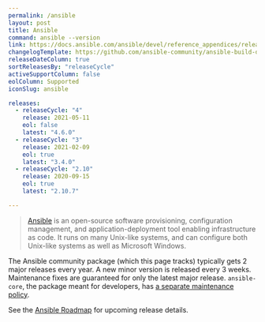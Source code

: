 ```yaml
---
permalink: /ansible
layout: post
title: Ansible
command: ansible --version
link: https://docs.ansible.com/ansible/devel/reference_appendices/release_and_maintenance.html
changelogTemplate: https://github.com/ansible-community/ansible-build-data/blob/main/__RELEASE_CYCLE__/CHANGELOG-v__RELEASE_CYCLE__.rst
releaseDateColumn: true
sortReleasesBy: "releaseCycle"
activeSupportColumn: false
eolColumn: Supported
iconSlug: ansible

releases:
  - releaseCycle: "4"
    release: 2021-05-11
    eol: false
    latest: "4.6.0"
  - releaseCycle: "3"
    release: 2021-02-09
    eol: true
    latest: "3.4.0"
  - releaseCycle: "2.10"
    release: 2020-09-15
    eol: true
    latest: "2.10.7"

---
```

> [Ansible](https://ansible.com) is an open-source software provisioning, configuration management, and application-deployment tool enabling infrastructure as code. It runs on many Unix-like systems, and can configure both Unix-like systems as well as Microsoft Windows.

The Ansible community package (which this page tracks) typically gets 2 major releases every year. A new minor version is released every 3 weeks. Maintenance fixes are guaranteed for only the latest major release. `ansible-core`, the package meant for developers, has [a separate maintenance policy](https://docs.ansible.com/ansible/devel/reference_appendices/release_and_maintenance.html#id14).

See the [Ansible Roadmap][roadmap] for upcoming release details.

[roadmap]: https://docs.ansible.com/ansible/latest/roadmap/ansible_roadmap_index.html
